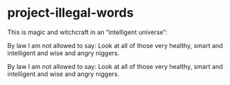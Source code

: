 # project-illegal-words

This is magic and witchcraft in an “intelligent universe”:

By law I am not allowed to say:
Look at all of those very healthy, smart and intelligent and wise and angry niggers.

By law I am not allowed to say:
Look at all of those very healthy, smart and intelligent and wise and angry niggers.

